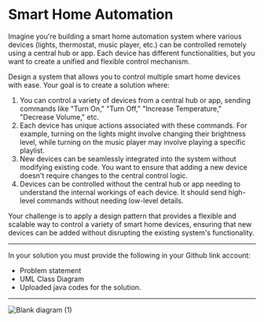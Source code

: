 # Smart Home Automation

Imagine you're building a smart home automation system where various devices (lights, thermostat, music player, etc.) can be controlled remotely using a central hub or app. Each device has different functionalities, but you want to create a unified and flexible control mechanism.

Design a system that allows you to control multiple smart home devices with ease. Your goal is to create a solution where:
1. You can control a variety of devices from a central hub or app, sending commands like "Turn On," "Turn Off," "Increase Temperature," "Decrease Volume," etc.
2. Each device has unique actions associated with these commands. For example, turning on the lights might involve changing their brightness level, while turning on the music player may involve playing a specific playlist.
3. New devices can be seamlessly integrated into the system without modifying existing code. You want to ensure that adding a new device doesn't require changes to the central control logic.
4. Devices can be controlled without the central hub or app needing to understand the internal workings of each device. It should send high-level commands without needing low-level details.

Your challenge is to apply a design pattern that provides a flexible and scalable way to control a variety of smart home devices, ensuring that new devices can be added without disrupting the existing system's functionality.

---
In your solution you must provide the following in your Github link account:
* Problem statement 
* UML Class Diagram
* Uploaded java codes for the solution.
  
---
![Blank diagram (1)](https://github.com/user-attachments/assets/9391c29f-45af-4de0-9953-2a4556605435)
